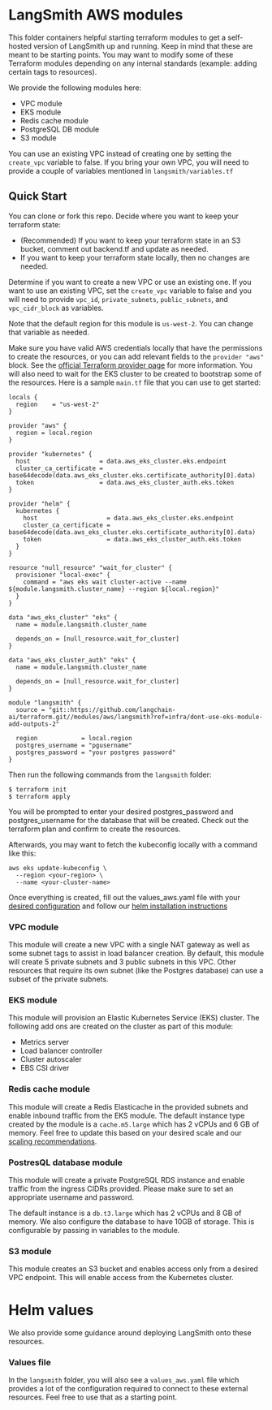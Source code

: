 # LangSmith AWS modules
This folder containers helpful starting terraform modules to get a self-hosted version of LangSmith up and running. Keep in mind that these are meant to be starting points. You may want to modify some of these Terraform modules depending on any internal standards (example: adding certain tags to resources).

We provide the following modules here:
- VPC module
- EKS module
- Redis cache module
- PostgreSQL DB module
- S3 module

You can use an existing VPC instead of creating one by setting the `create_vpc` variable to false. If you bring your own VPC, you will need to provide a couple of variables mentioned in `langsmith/variables.tf`

## Quick Start
You can clone or fork this repo. Decide where you want to keep your terraform state:
- (Recommended) If you want to keep your terraform state in an S3 bucket, comment out backend.tf and update as needed.
- If you want to keep your terraform state locally, then no changes are needed.

Determine if you want to create a new VPC or use an existing one. If you want to use an existing VPC, set the `create_vpc` variable to false and you will need to provide `vpc_id`, `private_subnets`, `public_subnets`, and `vpc_cidr_block` as variables.

Note that the default region for this module is `us-west-2`. You can change that variable as needed.

Make sure you have valid AWS credentials locally that have the permissions to create the resources, or you can add relevant fields to the `provider "aws"` block. See the [official Terraform provider page](https://registry.terraform.io/providers/hashicorp/aws/latest/docs) for more information.
You will also need to wait for the EKS cluster to be created to bootstrap some of the resources. Here is a sample `main.tf` file that you can use to get started:

```hcl
locals {
  region    = "us-west-2"
}

provider "aws" {
  region = local.region
}

provider "kubernetes" {
  host                   = data.aws_eks_cluster.eks.endpoint
  cluster_ca_certificate = base64decode(data.aws_eks_cluster.eks.certificate_authority[0].data)
  token                  = data.aws_eks_cluster_auth.eks.token
}

provider "helm" {
  kubernetes {
    host                   = data.aws_eks_cluster.eks.endpoint
    cluster_ca_certificate = base64decode(data.aws_eks_cluster.eks.certificate_authority[0].data)
    token                  = data.aws_eks_cluster_auth.eks.token
  }
}

resource "null_resource" "wait_for_cluster" {
  provisioner "local-exec" {
    command = "aws eks wait cluster-active --name ${module.langsmith.cluster_name} --region ${local.region}"
  }
}

data "aws_eks_cluster" "eks" {
  name = module.langsmith.cluster_name

  depends_on = [null_resource.wait_for_cluster]
}

data "aws_eks_cluster_auth" "eks" {
  name = module.langsmith.cluster_name

  depends_on = [null_resource.wait_for_cluster]
}

module "langsmith" {
  source = "git::https://github.com/langchain-ai/terraform.git//modules/aws/langsmith?ref=infra/dont-use-eks-module-add-outputs-2"
  
  region            = local.region
  postgres_username = "pgusername"
  postgres_password = "your postgres password"
}
```

Then run the following commands from the `langsmith` folder:

```
$ terraform init
$ terraform apply
```

You will be prompted to enter your desired postgres_password and postgres_username for the database that will be created. Check out the terraform plan and confirm to create the resources.

Afterwards, you may want to fetch the kubeconfig locally with a command like this:
```
aws eks update-kubeconfig \
  --region <your-region> \
  --name <your-cluster-name>
```

Once everything is created, fill out the values_aws.yaml file with your [desired configuration](https://docs.smith.langchain.com/self_hosting/configuration) and follow our [helm installation instructions](https://docs.smith.langchain.com/self_hosting/installation/kubernetes#deploying-to-kubernetes)

### VPC module
This module will create a new VPC with a single NAT gateway as well as some subnet tags to assist in load balancer creation. By default, this module will create 5 private subnets and 3 public subnets in this VPC. Other resources that require its own subnet (like the Postgres database) can use a subset of the private subnets.

### EKS module
This module will provision an Elastic Kubernetes Service (EKS) cluster. The following add ons are created on the cluster as part of this module:
- Metrics server
- Load balancer controller
- Cluster autoscaler
- EBS CSI driver

### Redis cache module
This module will create a Redis Elasticache in the provided subnets and enable inbound traffic from the EKS module. The default instance type created by the module is a `cache.m5.large` which has 2 vCPUs and 6 GB of memory. Feel free to update this based on your desired scale and our [scaling recommendations](https://docs.smith.langchain.com/self_hosting/configuration/scale).

### PostresQL database module
This module will create a private PostgreSQL RDS instance and enable traffic from the ingress CIDRs provided. Please make sure to set an appropriate username and password.

The default instance is a `db.t3.large` which has 2 vCPUs and 8 GB of memory. We also configure the database to have 10GB of storage. This is configurable by passing in variables to the module.

### S3 module
This module creates an S3 bucket and enables access only from a desired VPC endpoint. This will enable access from the Kubernetes cluster.

# Helm values
We also provide some guidance around deploying LangSmith onto these resources.

### Values file
In the `langsmith` folder, you will also see a `values_aws.yaml` file which provides a lot of the configuration required to connect to these external resources. Feel free to use that as a starting point.
